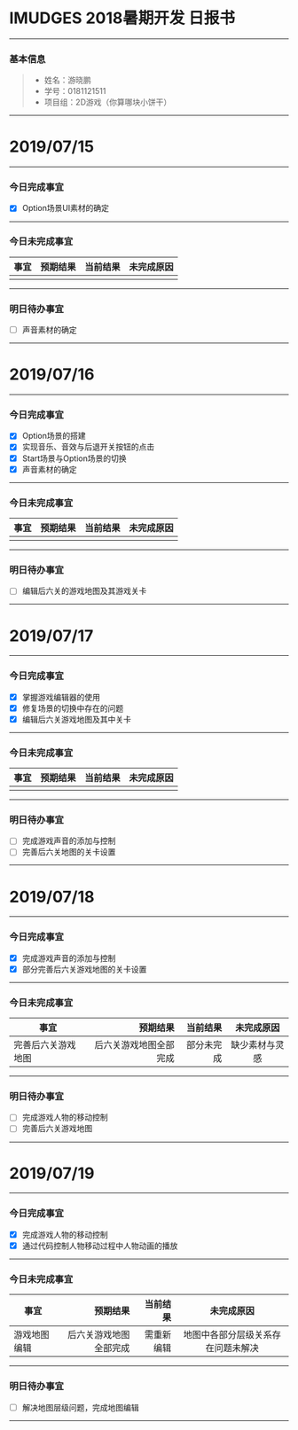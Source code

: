 # IMUDGES 2018暑期开发 日报书
-------


### 基本信息
> * 姓名：游晓鹏
> * 学号：0181121511
> * 项目组：2D游戏（你算哪块小饼干）

-------


# 2019/07/15

-------

### 今日完成事宜
- [x]  Option场景UI素材的确定


-----
### 今日未完成事宜


| 事宜     |预期结果| 当前结果  | 未完成原因   | 
| --------   | -----:  | -----:  | :----:  |
|    |  |  |   |

------
### 明日待办事宜
- [ ] 声音素材的确定

-------


# 2019/07/16

-------

### 今日完成事宜
- [x]  Option场景的搭建
- [x]  实现音乐、音效与后退开关按钮的点击
- [x]  Start场景与Option场景的切换
- [x]  声音素材的确定

-----
### 今日未完成事宜


| 事宜     |预期结果| 当前结果  | 未完成原因   | 
| --------   | -----:  | -----:  | :----:  |
|    |  |   |  |


------
### 明日待办事宜
- [ ] 编辑后六关的游戏地图及其游戏关卡
-------

# 2019/07/17

-------

### 今日完成事宜
- [x]  掌握游戏编辑器的使用
- [x]  修复场景的切换中存在的问题
- [x]  编辑后六关游戏地图及其中关卡

-----
### 今日未完成事宜


| 事宜     |预期结果| 当前结果  | 未完成原因   | 
| --------   | -----:  | -----:  | :----:  |
|    |  |   |  |


------
### 明日待办事宜
- [ ] 完成游戏声音的添加与控制
- [ ] 完善后六关地图的关卡设置
-------


# 2019/07/18

-------

### 今日完成事宜
- [x]  完成游戏声音的添加与控制
- [x]  部分完善后六关游戏地图的关卡设置

-----
### 今日未完成事宜


| 事宜     |预期结果| 当前结果  | 未完成原因   | 
| --------   | -----:  | -----:  | :----:  |
| 完善后六关游戏地图 | 后六关游戏地图全部完成 | 部分未完成  | 缺少素材与灵感 |


------
### 明日待办事宜
- [ ] 完成游戏人物的移动控制
- [ ] 完善后六关游戏地图
-------

# 2019/07/19

-------

### 今日完成事宜
- [x]  完成游戏人物的移动控制
- [x]  通过代码控制人物移动过程中人物动画的播放

-----
### 今日未完成事宜


| 事宜     |预期结果| 当前结果  | 未完成原因   | 
| --------   | -----:  | -----:  | :----:  |
| 游戏地图编辑 | 后六关游戏地图全部完成 | 需重新编辑  | 地图中各部分层级关系存在问题未解决 |


------
### 明日待办事宜
- [ ] 解决地图层级问题，完成地图编辑
-------

